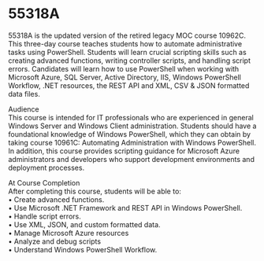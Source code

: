 # 55318A
55318A is the updated version of the retired legacy MOC course 10962C. This three-day course teaches students how to automate administrative tasks using PowerShell. Students will learn crucial scripting skills such as creating advanced functions, writing controller scripts, and handling script errors. Candidates will learn how to use PowerShell when working with Microsoft Azure, SQL Server, Active Directory, IIS, Windows PowerShell Workflow, .NET resources, the REST API and XML, CSV & JSON formatted data files.

Audience<br>
This course is intended for IT professionals who are experienced in general Windows Server and Windows Client administration. Students should have a foundational knowledge of Windows PowerShell, which they can obtain by taking course 10961C: Automating Administration with Windows PowerShell.
In addition, this course provides scripting guidance for Microsoft Azure administrators and developers who support development environments and deployment processes.

At Course Completion<br>
After completing this course, students will be able to:<br>
• Create advanced functions.<br>
• Use Microsoft .NET Framework and REST API in Windows PowerShell.<br>
• Handle script errors.<br>
• Use XML, JSON, and custom formatted data.<br>
• Manage Microsoft Azure resources<br>
• Analyze and debug scripts<br>
• Understand Windows PowerShell Workflow.<br>
